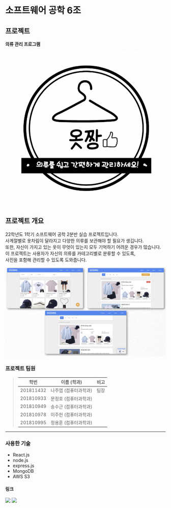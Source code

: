 # 소프트웨어 공학 6조

## 프로젝트

**의류 관리 프로그램**

![옷짱 로고](./assets/logo.png)

## 프로젝트 개요

22학년도 1학기 소프트웨어 공학 2분반 실습 프로젝트입니다.  
사계절별로 옷차림이 달라지고 다양한 의류를 보관해야 할 필요가 생깁니다.  
또한, 자신이 가지고 있는 옷이 무엇이 있는지 모두 기억하기 어려운 경우가 많습니다.  
이 프로젝트는 사용자가 자신의 의류를 카테고리별로 분류할 수 있도록,  
사진을 포함해 관리할 수 있도록 도와줍니다.

![시스템 개요](./assets/systeminfo.png)

### 프로젝트 팀원

> | 학번      | 이름 (학과)           | 비고 |
> | --------- | --------------------- | ---- |
> | 201811432 | 나주엽 (컴퓨터과학과) | 팀장 |
> | 201810933 | 문정호 (컴퓨터과학과) |      |
> | 201810949 | 송수근 (컴퓨터과학과) |      |
> | 201810978 | 이주헌 (컴퓨터과학과) |      |
> | 201810995 | 정용훈 (컴퓨터과학과) |      |

---

### 사용한 기술

- React.js
- node.js
- express.js
- MongoDB
- AWS S3

#### 링크

<a href="https://www.notion.so/6-a95b4c2689104ca9b492f9e45100214c"><img src="https://img.shields.io/badge/Notion-white?style=flat-square&logo=Notion&logoColor=black"/></a>
<a href="https://discord.gg/ny7RyAqF"><img src="https://img.shields.io/badge/Discord-white?style=flat-square&logo=Discord&logoColor=#5865F2"/></a>
